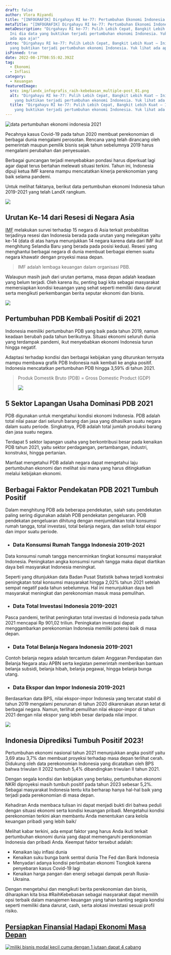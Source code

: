 ```yaml
---
draft: false
author: Vlora Riyandi
title: "[INFOGRAFIK] Dirgahayu RI ke-77: Pertumbuhan Ekonomi Indonesia 2019-21"
metaTitle: "[INFOGRAFIK] Dirgahayu RI ke-77: Pertumbuhan Ekonomi Indonesia 2019-21"
metaDescription: "Dirgahayu RI ke-77: Pulih Lebih Cepat, Bangkit Lebih Kuat –
  Ini dia data yang buktikan terjadi pertumbuhan ekonomi Indonesia. Yuk lihat
  ada apa aja!"
intro: "Dirgahayu RI ke-77: Pulih Lebih Cepat, Bangkit Lebih Kuat – Ini dia data
  yang buktikan terjadi pertumbuhan ekonomi Indonesia. Yuk lihat ada apa aja!"
isPinned: true
date: 2022-08-17T08:55:02.392Z
tag:
  - Ekonomi
  - Inflasi
category:
  - Keuangan
featuredImage:
  src: img/landx_infografis_raih-kebebasan_multiple-post_01.png
  alt: "Dirgahayu RI ke-77: Pulih Lebih Cepat, Bangkit Lebih Kuat – Ini dia data
    yang buktikan terjadi pertumbuhan ekonomi Indonesia. Yuk lihat ada apa aja!"
  title: "Dirgahayu RI ke-77: Pulih Lebih Cepat, Bangkit Lebih Kuat – Ini dia data
    yang buktikan terjadi pertumbuhan ekonomi Indonesia. Yuk lihat ada apa aja!"
---
```

![data pertumbuhan ekonomi indonesia 2021](https://cdn.discordapp.com/attachments/913745757100711946/1009382662986793020/LandX_Infografis_Raih-Kebebasan_17-agustus.png "Pertumbuhan ekonomi Indonesia dari Tahun ke tahun")

Pecahnya kasus Covid-19 pada tahun 2020 membuat perekonomian di berbagai dunia mengalami perosotan. Rencana yang telah dirancang oleh pemerintah maupun pemilik bisnis sejak tahun sebelumnya 2019 harus mengalami perubahan dan penyesuaian.

Berbagai guncangan terjadi menyebabkan pondasi harus diperkuat lagi agar dapat terus bertahan melewati situasi terkini. Tahun ini, Indonesia dipuji ketua IMF karena mampu mencatatkan kinerja perekonomian yang baik selama pandemi.

Untuk melihat faktanya, berikut data pertumbuhan ekonomi Indonesia tahun 2019-2021 yang telah LandX rangkum.

<!--StartFragment-->

![](blob:https://keen-mestorf-9781e3.netlify.app/34834a9e-5a50-4a25-a09b-3e5a24078e56)

<!--EndFragment-->

## Urutan Ke-14 dari Resesi di Negara Asia

[IMF](https://landx.id/blog/apa-itu-imf-kegiatan-tujuan-dan-tanggapan-imf-terhadap-indonesia/) melakukan survei terhadap 15 negara di Asia terkait probabilitas terjadinya resesi dan Indonesia berada pada urutan yang melegakan yaitu ke-14 (data di atas hanya menunjukkan 14 negara karena data dari IMF ikut menghitung Selandia Baru yang berada pada posisi kedua). Resesi yang menghantui berbagai negara di dunia membuat berbagai elemen suatu negara khawatir dengan proyeksi masa depan.

> IMF adalah lembaga keuangan dalam organisasi PBB.

Walaupun masih jauh dari urutan pertama, masa depan adalah keadaan yang belum terjadi. Oleh karena itu, penting bagi kita sebagai masyarakat memersiapkan kondisi keuangan yang sehat seperti memiliki dana darurat serta mengikuti perkembangan berita seputar ekonomi dan bisnis.

<!--StartFragment-->

![](blob:https://keen-mestorf-9781e3.netlify.app/962780b9-9f78-40ff-8045-cfbb20bc84d0)

<!--EndFragment-->

## Pertumbuhan PDB Kembali Positif di 2021

Indonesia memiliki pertumbuhan PDB yang baik pada tahun 2019, namun keadaan berubah pada tahun berikutnya. Situasi ekonomi seluruh dunia yang terdampak pandemi, ikut menyebabkan ekonomi Indonesia turun hingga negatif.

Adaptasi terhadap kondisi dan berbagai kebijakan yang diturunkan ternyata mampu membawa grafik PDB Indonesia naik kembali ke angka positif. Indonesia mencatatkan pertumbuhan PDB hingga 3,59% di tahun 2021.

> Produk Domestik Bruto (PDB) = Gross Domestic Product (GDP)
>
> <!--StartFragment-->
>
> ![](blob:https://keen-mestorf-9781e3.netlify.app/c6197315-500c-47f6-9efd-968b82a1c8ab)
>
> <!--EndFragment-->

## 5 Sektor Lapangan Usaha Dominasi PDB 2021

PDB digunakan untuk mengetahui kondisi ekonomi Indonesia. PDB adalah total nilai pasar dari seluruh barang dan jasa yang dihasilkan suatu negara dalam suatu periode. Singkatnya, PDB adalah total jumlah produksi barang dan jasa suatu negara.

Terdapat 5 sektor lapangan usaha yang berkontribusi besar pada kenaikan PDB tahun 2021, yaitu sektor perdagangan, pertambangan, industri, konstruksi, hingga pertanian.

Manfaat mengetahui PDB adalah negara dapat mengetahui laju pertumbuhan ekonomi dan melihat sisi mana yang harus ditingkatkan melalui kebijakan ekonomi.

## Berbagai Faktor Pendekatan PDB 2021 Tumbuh Positif

Dalam menghitung PDB ada beberapa pendekatan, salah satu pendekatan paling sering digunakan adalah PDB pendekatan pengeluaran. PDB pendekatan pengeluaran dihitung dengan menjumlahkan total konsumsi rumah tangga, total investasi, total belanja negara, dan selisih total ekspor dan impor suatu periode.

* ### Data Konsumsi Rumah Tangga Indonesia 2019-2021

Data konsumsi rumah tangga mencerminkan tingkat konsumsi masyarakat Indonesia. Peningkatan angka konsumsi rumah tangga maka dapat diartikan daya beli masyarakat Indonesia meningkat. 

Seperti yang ditunjukkan data Badan Pusat Statistik bahwa terjadi kontraksi peningkatan total konsumsi masyarakat hingga 2,02% tahun 2021 setelah sempat negatif pada tahun sebelumnya. Hal ini menunjukkan daya beli masyarakat meningkat dan perekonomian masuk masa pemulihan.

* ### Data Total Investasi Indonesia 2019-2021

Pasca pandemi, terlihat peningkatan total investasi di Indonesia pada tahun 2021 mencapai Rp 901,02 triliun. Peningkatan investasi dapat menggambarkan perekonomian Indonesia memiliki potensi baik di masa depan.

* ### Data Total Belanja Negara Indonesia 2019-2021

Contoh belanja negara adalah tercantum dalam Anggaran Pendapatan dan Belanja Negara atau APBN serta kegiatan pemerintah memberikan bantuan belanja subsidi, belanja hibah, belanja pegawai, hingga belanja bunga utang. 

* ### Data Ekspor dan Impor Indonesia 2019-2021

Berdasarkan data BPS, nilai ekspor-impor Indonesia yang tercatat stabil di tahun 2019 mengalami penurunan di tahun 2020 dikarenakan aturan ketat di berbagai negara. Namun, terlihat pemulihan nilai ekspor-impor di tahun 2021 dengan nilai ekspor yang lebih besar daripada nilai impor.

<!--StartFragment-->

![](blob:https://keen-mestorf-9781e3.netlify.app/e3e7c0bb-a0d6-4271-802e-e2af58088c06)

<!--EndFragment-->

## Indonesia Diprediksi Tumbuh Positif 2023!

Pertumbuhan ekonomi nasional tahun 2021 menunjukkan angka positif yaitu 3,69 atau 3,7% dan membuat proyeksi terhadap masa depan terlihat cerah. Didukung oleh data perekonomian Indonesia yang dicatatkan oleh BPS bahwa triwulan II 2022 tumbuh 5,4% dibandingkan triwulan II tahun 2021.

Dengan segala kondisi dan kebijakan yang berlaku, pertumbuhan ekonomi NKRI diproyeksi masih tumbuh positif pada tahun 2023 sebesar 5,2%. Sebagai masyarakat Indonesia tentu kita berharap hanya hal-hal baik yang terjadi pada perekonomian di masa depan.

Kehadiran Anda membaca tulisan ini dapat menjadi bukti diri bahwa peduli dengan situasi ekonomi serta kondisi keuangan pribadi. Mengetahui kondisi perekonomian terkini akan membantu Anda menentukan cara kelola keuangan pribadi yang lebih baik/

Melihat kabar terkini, ada empat faktor yang harus Anda ikuti terkait pertumbuhan ekonomi dunia yang dapat memengaruhi perekonomian Indonesia dan pribadi Anda. Keempat faktor tersebut adalah: 

* Kenaikan laju inflasi dunia
* Kenaikan suku bunga bank sentral dunia The Fed dan Bank Indonesia
* Menyadari adanya kondisi perlambatan ekonomi Tiongkok karena penyebaran kasus Covid-19 lagi
* Kenaikan harga pangan dan energi sebagai dampak perah Rusia-Ukraina.

Dengan mengetahui dan mengikuti berita perekonomian dan bisnis, diharapkan kita bisa #RaihKebebasan sebagai masyarakat dapat memilih opsi terbaik dalam manajemen keuangan yang tahan banting segala kondisi seperti memiliki dana darurat, cash, serta alokasi investasi sesuai profil risiko.

## [Persiapkan Finansial Hadapi Ekonomi Masa Depan](https://landx.id/project/?utm_source=Blog&utm_medium=organic+keyword&utm_campaign=blog&utm_id=Blog)

<!--StartFragment-->

[![miliki bisnis modal kecil cuma dengan 1 jutaan dapat 4 cabang ](https://accountgram-production.sfo2.cdn.digitaloceanspaces.com/landx_ghost/2021/11/jadi-owner-bisnis-hanya-1-jutaan-dengan-cuan-yang-sangat-menjanjikan.png)](https://landx.id/project/?utm_source=Blog&utm_medium=organic+keyword&utm_campaign=blog&utm_id=Blog)

<!--EndFragment-->